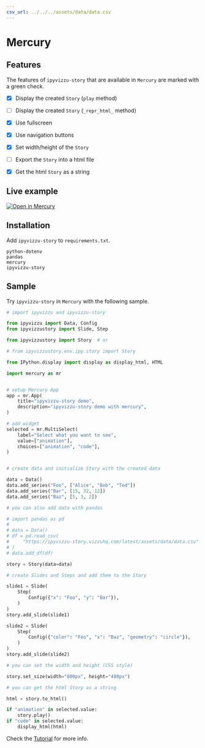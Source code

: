 ```yaml
---
csv_url: ../../../assets/data/data.csv
---
```


# Mercury

## Features

The features of `ipyvizzu-story` that are available in `Mercury` are marked with
a green check.

- [x] Display the created `Story` (`play` method)

- [ ] Display the created `Story` (`_repr_html_` method)

- [x] Use fullscreen

- [x] Use navigation buttons

- [x] Set width/height of the `Story`

- [ ] Export the `Story` into a html file

- [x] Get the html `Story` as a string

## Live example

[![Open in Mercury](https://raw.githubusercontent.com/mljar/mercury/main/docs/media/open_in_mercury.svg)](https://veghdev-ipyvizzu-story-demo.hf.space/app/ipyvizzustory_demo)

## Installation

Add `ipyvizzu-story` to `requirements.txt`.

```
python-dotenv
pandas
mercury
ipyvizzu-story
```

## Sample

Try `ipyvizzu-story` in `Mercury` with the following sample.

```python
# import ipyvizzu and ipyvizzu-story

from ipyvizzu import Data, Config
from ipyvizzustory import Slide, Step

from ipyvizzustory import Story  # or

# from ipyvizzustory.env.ipy.story import Story

from IPython.display import display as display_html, HTML

import mercury as mr


# setup Mercury App
app = mr.App(
    title="ipyvizzu-story demo",
    description="ipyvizzu-story demo with mercury",
)

# add widget
selected = mr.MultiSelect(
    label="Select what you want to see",
    value=["animation"],
    choices=["animation", "code"],
)


# create data and initialize Story with the created data

data = Data()
data.add_series("Foo", ["Alice", "Bob", "Ted"])
data.add_series("Bar", [15, 32, 12])
data.add_series("Baz", [5, 3, 2])

# you can also add data with pandas

# import pandas as pd
#
# data = Data()
# df = pd.read_csv(
#     "https://ipyvizzu-story.vizzuhq.com/latest/assets/data/data.csv"
# )
# data.add_df(df)

story = Story(data=data)

# create Slides and Steps and add them to the Story

slide1 = Slide(
    Step(
        Config({"x": "Foo", "y": "Bar"}),
    )
)
story.add_slide(slide1)

slide2 = Slide(
    Step(
        Config({"color": "Foo", "x": "Baz", "geometry": "circle"}),
    )
)
story.add_slide(slide2)

# you can set the width and height (CSS style)

story.set_size(width="800px", height="480px")

# you can get the html Story as a string

html = story.to_html()

if "animation" in selected.value:
    story.play()
if "code" in selected.value:
    display_html(html)
```

Check the [Tutorial](../../tutorial/index.md) for more info.
